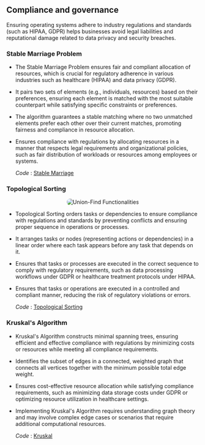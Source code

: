 ## Compliance and governance
Ensuring operating systems adhere to industry regulations and standards (such as HIPAA, GDPR) helps businesses avoid legal liabilities and reputational damage related to data privacy and security breaches.

### Stable Marriage Problem 
- The Stable Marriage Problem ensures fair and compliant allocation of resources, which is crucial for regulatory adherence in various industries such as healthcare (HIPAA) and data privacy (GDPR).
- It pairs two sets of elements (e.g., individuals, resources) based on their preferences, ensuring each element is matched with the most suitable counterpart while satisfying specific constraints or preferences.
- The algorithm guarantees a stable matching where no two unmatched elements prefer each other over their current matches, promoting fairness and compliance in resource allocation.
- Ensures compliance with regulations by allocating resources in a manner that respects legal requirements and organizational policies, such as fair distribution of workloads or resources among employees or systems.

  *Code* : [Stable Marriage](https://github.com/PragatiDBhat/Portfolio/blob/main/Codes/stablemarriage.cpp)
### Topological Sorting 
<p align="center">
  <img src="https://github.com/PragatiDBhat/Portfolio/assets/163662545/48863e81-53ae-46b6-ade1-1a09603445aa" alt="Union-Find Functionalities" style="max-width: 100%; height: auto; border-radius: 8px;">
</p>

- Topological Sorting orders tasks or dependencies to ensure compliance with regulations and standards by preventing conflicts and ensuring proper sequence in operations or processes.
- It arranges tasks or nodes (representing actions or dependencies) in a linear order where each task appears before any task that depends on it.
- Ensures that tasks or processes are executed in the correct sequence to comply with regulatory requirements, such as data processing workflows under GDPR or healthcare treatment protocols under HIPAA.
- Ensures that tasks or operations are executed in a controlled and compliant manner, reducing the risk of regulatory violations or errors.


  *Code* : [Topological Sorting](https://github.com/PragatiDBhat/Portfolio/blob/main/Codes/topologicalsorting.cpp)
### Kruskal's Algorithm 
- Kruskal's Algorithm constructs minimal spanning trees, ensuring efficient and effective compliance with regulations by minimizing costs or resources while meeting all compliance requirements.
- Identifies the subset of edges in a connected, weighted graph that connects all vertices together with the minimum possible total edge weight.
- Ensures cost-effective resource allocation while satisfying compliance requirements, such as minimizing data storage costs under GDPR or optimizing resource utilization in healthcare settings.
- Implementing Kruskal's Algorithm requires understanding graph theory and may involve complex edge cases or scenarios that require additional computational resources.  


  *Code* : [Kruskal](https://github.com/PragatiDBhat/Portfolio/blob/main/Codes/kruskal.c)
